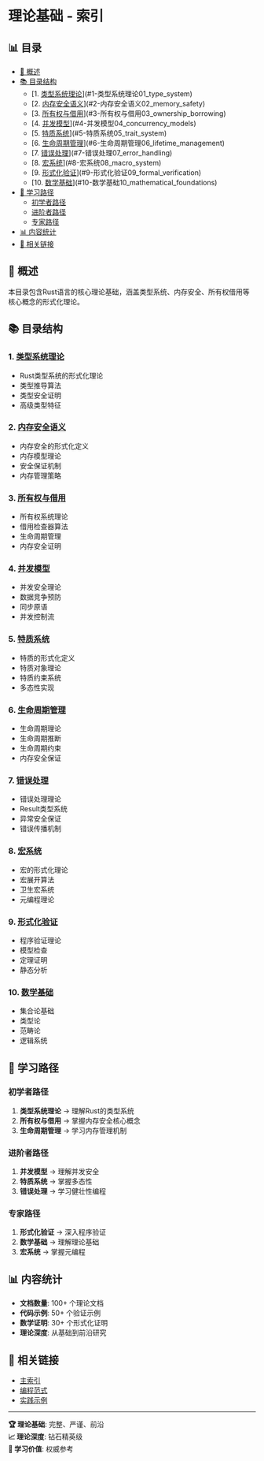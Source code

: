 ﻿# 理论基础 - 索引


## 📊 目录

- [🎯 概述](#概述)
- [📚 目录结构](#目录结构)
  - [1. [类型系统理论](./01_type_system/)](#1-类型系统理论01_type_system)
  - [2. [内存安全语义](./02_memory_safety/)](#2-内存安全语义02_memory_safety)
  - [3. [所有权与借用](./03_ownership_borrowing/)](#3-所有权与借用03_ownership_borrowing)
  - [4. [并发模型](./04_concurrency_models/)](#4-并发模型04_concurrency_models)
  - [5. [特质系统](./05_trait_system/)](#5-特质系统05_trait_system)
  - [6. [生命周期管理](./06_lifetime_management/)](#6-生命周期管理06_lifetime_management)
  - [7. [错误处理](./07_error_handling/)](#7-错误处理07_error_handling)
  - [8. [宏系统](./08_macro_system/)](#8-宏系统08_macro_system)
  - [9. [形式化验证](./09_formal_verification/)](#9-形式化验证09_formal_verification)
  - [10. [数学基础](./10_mathematical_foundations/)](#10-数学基础10_mathematical_foundations)
- [🚀 学习路径](#学习路径)
  - [初学者路径](#初学者路径)
  - [进阶者路径](#进阶者路径)
  - [专家路径](#专家路径)
- [📊 内容统计](#内容统计)
- [🔗 相关链接](#相关链接)


## 🎯 概述

本目录包含Rust语言的核心理论基础，涵盖类型系统、内存安全、所有权借用等核心概念的形式化理论。

## 📚 目录结构

### 1. [类型系统理论](./01_type_system/)

- Rust类型系统的形式化理论
- 类型推导算法
- 类型安全证明
- 高级类型特征

### 2. [内存安全语义](./02_memory_safety/)

- 内存安全的形式化定义
- 内存模型理论
- 安全保证机制
- 内存管理策略

### 3. [所有权与借用](./03_ownership_borrowing/)

- 所有权系统理论
- 借用检查器算法
- 生命周期管理
- 内存安全证明

### 4. [并发模型](./04_concurrency_models/)

- 并发安全理论
- 数据竞争预防
- 同步原语
- 并发控制流

### 5. [特质系统](./05_trait_system/)

- 特质的形式化定义
- 特质对象理论
- 特质约束系统
- 多态性实现

### 6. [生命周期管理](./06_lifetime_management/)

- 生命周期理论
- 生命周期推断
- 生命周期约束
- 内存安全保证

### 7. [错误处理](./07_error_handling/)

- 错误处理理论
- Result类型系统
- 异常安全保证
- 错误传播机制

### 8. [宏系统](./08_macro_system/)

- 宏的形式化理论
- 宏展开算法
- 卫生宏系统
- 元编程理论

### 9. [形式化验证](./09_formal_verification/)

- 程序验证理论
- 模型检查
- 定理证明
- 静态分析

### 10. [数学基础](./10_mathematical_foundations/)

- 集合论基础
- 类型论
- 范畴论
- 逻辑系统

## 🚀 学习路径

### 初学者路径

  1. **类型系统理论** → 理解Rust的类型系统
  2. **所有权与借用** → 掌握内存安全核心概念
  3. **生命周期管理** → 学习内存管理机制

### 进阶者路径

  1. **并发模型** → 理解并发安全
  2. **特质系统** → 掌握多态性
  3. **错误处理** → 学习健壮性编程

### 专家路径

  1. **形式化验证** → 深入程序验证
  2. **数学基础** → 理解理论基础
  3. **宏系统** → 掌握元编程

## 📊 内容统计

- **文档数量**: 100+ 个理论文档
- **代码示例**: 50+ 个验证示例
- **数学证明**: 30+ 个形式化证明
- **理论深度**: 从基础到前沿研究

## 🔗 相关链接

- [主索引](../00_master_index.md)
- [编程范式](../02_programming_paradigms/)
- [实践示例](../08_practical_examples/)

---

**🏆 理论基础**: 完整、严谨、前沿  
**📈 理论深度**: 钻石精英级  
**🚀 学习价值**: 权威参考
